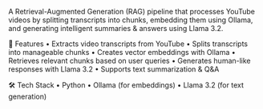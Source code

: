 A Retrieval-Augmented Generation (RAG) pipeline that processes YouTube videos by splitting transcripts into chunks, embedding them using Ollama, and generating intelligent summaries & answers using Llama 3.2.

🚀 Features
	•	Extracts video transcripts from YouTube
	•	Splits transcripts into manageable chunks
	•	Creates vector embeddings with Ollama
	•	Retrieves relevant chunks based on user queries
	•	Generates human-like responses with Llama 3.2
	•	Supports text summarization & Q&A

🛠 Tech Stack
	•	Python
	•	Ollama (for embeddings)
	•	Llama 3.2 (for text generation)